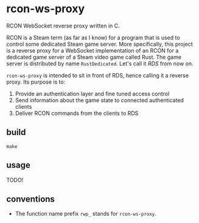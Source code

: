# rcon-ws-proxy

RCON WebSocket reverse proxy written in C.

RCON is a Steam term (as far as I know) for a program that is used to control
some dedicated Steam game server. More specifically, this project is a reverse
proxy for a WebSocket implementation of an RCON for a dedicated game server of
a Steam video game called Rust. The game server is distributed by name `RustDedicated`.
Let's call it _RDS_ from now on.

`rcon-ws-proxy` is intended to sit in front of RDS, hence calling it a reverse
proxy. Its purpose is to:

1. Provide an authentication layer and fine tuned access control
2. Send information about the game state to connected authenticated clients
3. Deliver RCON commands from the clients to RDS

## build

```
make
```

## usage

TODO!

## conventions

- The function name prefix `rwp_` stands for `rcon-ws-proxy`.
